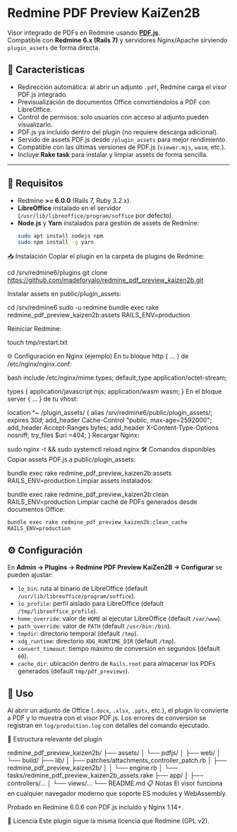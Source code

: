 # Redmine PDF Preview KaiZen2B

Visor integrado de PDFs en Redmine usando **[PDF.js](https://mozilla.github.io/pdf.js/)**.  
Compatible con **Redmine 6.x (Rails 7)** y servidores Nginx/Apache sirviendo `plugin_assets` de forma directa.

## 📌 Características
- Redirección automática: al abrir un adjunto `.pdf`, Redmine carga el visor PDF.js integrado.
- Previsualización de documentos Office convirtiéndolos a PDF con LibreOffice.
- Control de permisos: solo usuarios con acceso al adjunto pueden visualizarlo.
- PDF.js ya incluido dentro del plugin (no requiere descarga adicional).
- Servido de assets PDF.js desde `/plugin_assets` para mejor rendimiento.
- Compatible con las últimas versiones de PDF.js (`viewer.mjs`, `wasm`, etc.).
- Incluye **Rake task** para instalar y limpiar assets de forma sencilla.

---

## 🚀 Requisitos
- Redmine **>= 6.0.0** (Rails 7, Ruby 3.2.x).
- **LibreOffice** instalado en el servidor (`/usr/lib/libreoffice/program/soffice` por defecto).
- **Node.js** y **Yarn** instalados para gestión de assets de Redmine:
  ```bash
  sudo apt install nodejs npm
  sudo npm install -g yarn
  
📥 Instalación
Copiar el plugin en la carpeta de plugins de Redmine:

  
  cd /srv/redmine6/plugins
  git clone https://github.com/madeforyalo/redmine_pdf_preview_kaizen2b.git

Instalar assets en public/plugin_assets:


 cd /srv/redmine6
 sudo -u redmine bundle exec rake redmine_pdf_preview_kaizen2b:assets RAILS_ENV=production
 
Reiniciar Redmine:

 touch tmp/restart.txt

 
🌐 Configuración en Nginx (ejemplo)
En tu bloque http { ... } de /etc/nginx/nginx.conf:

bash
 include       /etc/nginx/mime.types;
 default_type  application/octet-stream;

 types {
     application/javascript  mjs;
     application/wasm        wasm;
 }
En el bloque server { ... } de tu vhost:


   location ^~ /plugin_assets/ {
      alias /srv/redmine6/public/plugin_assets/;
      expires 30d;
      add_header Cache-Control "public, max-age=2592000";
      add_header Accept-Ranges bytes;
      add_header X-Content-Type-Options nosniff;
      try_files $uri =404;
   }
Recargar Nginx:


   sudo nginx -t && sudo systemctl reload nginx
🛠 Comandos disponibles
Copiar assets PDF.js a public/plugin_assets:


   bundle exec rake redmine_pdf_preview_kaizen2b:assets RAILS_ENV=production
   Limpiar assets instalados:



bundle exec rake redmine_pdf_preview_kaizen2b:clean RAILS_ENV=production
Limpiar caché de PDFs generados desde documentos Office:

```
bundle exec rake redmine_pdf_preview_kaizen2b:clean_cache RAILS_ENV=production
```
## ⚙️ Configuración

En **Admin → Plugins → Redmine PDF Preview KaiZen2B → Configurar** se pueden ajustar:

- `lo_bin`: ruta al binario de LibreOffice (default `/usr/lib/libreoffice/program/soffice`).
- `lo_profile`: perfil aislado para LibreOffice (default `/tmp/libreoffice_profile`).
- `home_override`: valor de `HOME` al ejecutar LibreOffice (default `/var/www`).
- `path_override`: valor de `PATH` (default `/usr/bin:/bin`).
- `tmpdir`: directorio temporal (default `/tmp`).
- `xdg_runtime`: directorio `XDG_RUNTIME_DIR` (default `/tmp`).
- `convert_timeout`: tiempo máximo de conversión en segundos (default `60`).
- `cache_dir`: ubicación dentro de `Rails.root` para almacenar los PDFs generados (default `tmp/pdf_previews`).

## 🧪 Uso

Al abrir un adjunto de Office (`.docx`, `.xlsx`, `.pptx`, etc.), el plugin lo convierte a PDF y lo muestra con el visor PDF.js.
Los errores de conversión se registran en `log/production.log` con detalles del comando ejecutado.

📂 Estructura relevante del plugin

redmine_pdf_preview_kaizen2b/
├── assets/
│   └── pdfjs/
│       ├── web/
│       └── build/
├── lib/
│   ├── patches/attachments_controller_patch.rb
│   ├── redmine_pdf_preview_kaizen2b/
│   │   └── engine.rb
│   └── tasks/redmine_pdf_preview_kaizen2b_assets.rake
├── app/
│   ├── controllers/...
│   └── views/...
└── README.md
📋 Notas
El visor funciona en cualquier navegador moderno que soporte ES modules y WebAssembly.

Probado en Redmine 6.0.6 con PDF.js incluido y Nginx 1.14+.

📜 Licencia
Este plugin sigue la misma licencia que Redmine (GPL v2).
